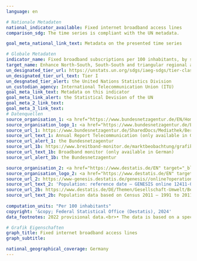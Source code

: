 ```yaml
---
language: en    

# Nationale Metadaten    
national_indicator_available: Fixed internet broadband access lines    
comparison_sdg: The time series is compliant with the UN metadata.    

goal_meta_national_link_text: Metadata on the presented time series    

# Globale Metadaten    
indicator_name: Fixed broadband subscriptions per 100 inhabitants, by speed    
target_name: Enhance North-South, South-South and triangular regional and international cooperation on and access to science, technology and innovation and enhance knowledge-sharing on mutually agreed terms, including through improved coordination among existing mechanisms, in particular at the United Nations level, and through a global technology facilitation mechanism    
un_designated_tier_url: https://unstats.un.org/sdgs/iaeg-sdgs/tier-classification/    
un_designated_tier_url_text: Tier I    
un_desgnated_tier_alert: the United Nations Statistics Division    
un_custodian_agency: International Telecommunication Union (ITU)    
goal_meta_link_text: Metadata on this indicator    
goal_meta_link_alert: the Statistical Devision of the UN    
goal_meta_2_link_text:     
goal_meta_3_link_text:         
# Datenquellen
source_organisation_1: <a href="https://www.bundesnetzagentur.de/EN/Home/home_node.html" target="_blank" onclick="return confirm_alert('the Bundesnetzagentur','En');"> Bundesnetzagentur </a>
source_organisation_logo_1: <a href="https://www.bundesnetzagentur.de/EN/Home/home_node.html" target="_blank" onclick="return confirm_alert('the Bundesnetzagentur','En');"><img src="https://sdg-indikatoren.de/public/OrgImgEn/bundesnetzagentur.png" alt="Logo bundesnetzagentur" style="height:60px; width:148px"/></a>
source_url_1: https://www.bundesnetzagentur.de/SharedDocs/Mediathek/Berichte/2023/JB_TK_2022.pdf
source_url_text_1: Annual Report Telecommunication (only available in German)
source_url_alert_1: the Bundesnetzagentur
source_url_1b: https://www.breitband-monitor.de/marktbeobachtung/grafiken
source_url_text_1b: Broadband monitor (only available in German)
source_url_alert_1b: the Bundesnetzagentur

source_organisation_2: <a href="https://www.destatis.de/EN" target="_blank"> Federal Statistical Office (Destatis) </a>
source_organisation_logo_2: <a href="https://www.destatis.de/EN" target="_blank"><img src="https://sdg-indikatoren.de/public/OrgImgEn/destatis.png" alt="Logo destatis" style="height:60px; width:148px"/></a>
source_url_2: https://www-genesis.destatis.de/genesis//online?operation=table&code=12411-0006&bypass=true&levelindex=1&levelid=1639396599054#abreadcrumb
source_url_text_2: 'Population: reference date – GENESIS online 12411-0006'
source_url_2b: https://www.destatis.de/DE/Themen/Gesellschaft-Umwelt/Bevoelkerung/Bevoelkerungsstand/_inhalt.html#sprg233540
source_url_text_2b: Population data based on Census 2011 – 1991 to 2011 (only available in German)
    
computation_units: "Per 100 inhabitants"    
copyright: '&copy; Federal Statistical Office (Destatis), 2024'    
data_footnotes: 2022 provisional data.<br>• The data is based on a special evaluation and is not publicly available.<br>• For 2010, the population was calculated backwards using the 2011 census and migration, birth and death statistics.    

# Grafik Eigenschaften    
graph_title: Fixed internet broadband access lines
graph_subtitle:     

national_geographical_coverage: Germany    
---
```


<span></span>